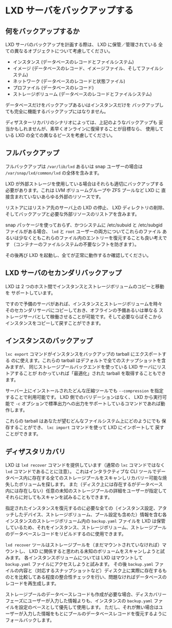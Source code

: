 # LXD サーバをバックアップする
<!-- Backing up a LXD server -->
## 何をバックアップするか <!-- What to backup -->
LXD サーバのバックアップを計画する際は、 LXD に保管／管理されている
全ての異なるオブジェクトについて考慮してください。
<!--
When planning to backup a LXD server, consider all the different objects
that are stored/managed by LXD:
-->

 - インスタンス (データベースのレコードとファイルシステム) <!-- Instances (database records and filesystems) -->
 - イメージ (データベースのレコード、イメージファイル、そしてファイルシステム) <!-- Images (database records, image files and filesystems) -->
 - ネットワーク (データベースのレコードと状態ファイル) <!-- Networks (database records and state files) -->
 - プロファイル (データベースのレコード) <!-- Profiles (database records) -->
 - ストレージボリューム (データベースのレコードとファイルシステム) <!-- Storage volumes (database records and filesystems) -->

データベースだけをバックアップあるいはインスタンスだけを
バックアップしても完全に機能するバックアップにはなりません。
<!--
Only backing up the database or only backing up the instances
will not get you a fully functional backup.
-->

ディザスターリカバリのシナリオによっては、上記のようなバックアップも
妥当かもしれませんが、素早くオンラインに復帰することが目標なら、
使用している LXD の全ての異なるピースを考慮してください。
<!--
In some disaster recovery scenarios, that may be reasonable but if your
goal is to get back online quickly, consider all the different pieces of
LXD you're using.
-->

## フルバックアップ <!-- Full backup -->
フルバックアップは `/var/lib/lxd` あるいは snap ユーザーの場合は `/var/snap/lxd/common/lxd` の全体を含みます。
<!--
A full backup would include the entirety of `/var/lib/lxd` or `/var/snap/lxd/common/lxd` for snap users.
-->

LXD が外部ストレージを使用している場合はそれらも適切にバックアップする
必要があります。これは LVM ボリュームグループや ZFS プールなど LXD に
直接含まれていないあらゆる外部のリソースです。
<!--
You will also need to appropriately backup any external storage that you
made LXD use, this can be LVM volume groups, ZFS zpools or any other
resource which isn't directly self-contained to LXD.
-->

リストアにはリストア先のサーバ上の LXD の停止、 LXD ディレクトリの削除、
そしてバックアップと必要な外部リソースのリストアを含みます。
<!--
Restoring involves stopping LXD on the target server, wiping the lxd
directory, restoring the backup and any external dependency it requires.
-->

snap パッケージを使っておらず、かつシステムに /etc/subuid と /etc/subgid
ファイルがある場合、 `lxd` と `root` ユーザーの両方についてこれらのファイル
あるいは少なくともこれらのファイル内のエントリーを復元することも良い考えです
（コンテナーのファイルシステムの不要なシフトを防ぎます）。
<!--
If not using the snap package and your source system has a /etc/subuid
and /etc/subgid file, restoring those or at least the entries inside
them for both the `lxd` and `root` user is also a good idea
(avoids needless shifting of container filesystems).
-->

その後再び LXD を起動し、全てが正常に動作するか確認してください。
<!--
Then start LXD again and check that everything works fine.
-->

## LXD サーバのセカンダリバックアップ <!-- Secondary backup LXD server -->
LXD は 2 つのホスト間でインスタンスとストレージボリュームのコピーと移動を
サポートしています。
<!--
LXD supports copying and moving instances and storage volumes between two hosts.
-->

ですので予備のサーバがあれば、インスタンスとストレージボリュームを時々
そのセカンダリサーバにコピーしておき、オフラインの予備あるいは単なる
ストレージサーバとして稼働させることが可能です。そして必要ならばそこから
インスタンスをコピーして戻すことができます。
<!--
So with a spare server, you can copy your instances and storage volumes
to that secondary server every so often, allowing it to act as either an
offline spare or just as a storage server that you can copy your
instances back from if needed.
-->

## インスタンスのバックアップ <!-- Instance backups -->
`lxc export` コマンドがインスタンスをバックアップの tarball にエクスポートする
のに使えます。これらの tarball はデフォルトで全てのスナップショットを含みますが、
同じストレージプールバックエンドを使っている LXD サーバにリストアすることが
わかっていれば「最適化」された tarball を取得することもできます。
<!--
The `lxc export` command can be used to export instances to a backup tarball.
Those tarballs will include all snapshots by default and an "optimized"
tarball can be obtained if you know that you'll be restoring on a LXD
server using the same storage pool backend.
-->

サーバー上にインストールされたどんな圧縮ツールでも `--compression` を指定することで利用可能です。
LXD 側でのバリデーションはなく、 LXD から実行可能で `-c` オプションで標準出力への出力をサポートしているコマンドであれば動作します。
<!--
You can use any compressor installed on the server using the `-\-compression` flag.
There is no validation on the LXD side, any command that is available
to LXD and supports `-c` for stdout should work.
-->

これらの tarball はあなたが望むどんなファイルシステム上にどのようにでも
保存することができ、 `lxc import` コマンドを使って LXD にインポートして
戻すことができます。
<!--
Those tarballs can be saved any way you want on any filesystem you want
and can be imported back into LXD using the `lxc import` command.
-->

## <a name="disaster-recovery"></a> ディザスタリカバリ <!-- Disaster recovery -->
LXD は `lxd recover` コマンドを提供しています（通常の `lxc` コマンドではなく `lxd` コマンドであることに注意）。
これはインタラクティブな CLI ツールでデータベース内に存在する全てのストレージプールをスキャンしリカバリー可能な焼失したボリュームを探します。
また（ディスク上には存在するがデータベース内には存在しない）任意の未知のストレージプールの詳細をユーザーが指定してそれらに対してもスキャンを試みることもできます。
<!--
LXD provides the `lxd recover` command (note the the `lxd` command rather than the normal `lxc` command).
This is an interactive CLI tool that will attempt to scan all storage pools that exist in the database looking for
missing volumes that can be recovered. It also provides the ability for the user to specify the details of any
unknown storage pools (those that exist on disk but do not exist in the database) and it will attempt to scan those
too.
-->

指定されたインスタンスを復元するのに必要な全ての（インスタンス設定、アタッチしたデバイス、ストレージボリューム、プール設定も含めた）情報を含む各インスタンスのストレージボリューム内の `backup.yaml` ファイルを LXD は保管しているため、それをインスタンス、ストレージボリューム、ストレージプールのデータベースレコードをリビルドするのに使用できます。
<!--
Because LXD maintains a `backup.yaml` file in each instance's storage volume which contains all necessary
information to recover a given instance (including instance configuration, attached devices, storage volume and
pool configuration) it can be used to rebuild the instance, storage volume and storage pool database records.
-->

`lxd recover` ツールはストレージプールを（まだマウントされていなければ）マウントし、 LXD に関係すると思われる未知のボリュームをスキャンしようと試みます。
各インスタンスボリュームについては LXD はマウントして `backup.yaml` ファイルにアクセスしようと試みます。
その後 `backup.yaml` ファイルの内容と（対応するスナップショットなど）ディスク上に実際に存在するものとを比較してある程度の整合性チェックを行い、問題なければデータベースのレコードを再生成します。
<!--
The `lxd recover` tool will attempt to mount the storage pool (if not already mounted) and scan it for unknown
volumes that look like they are associated with LXD. For each instance volume LXD will attempt to mount it and
access the `backup.yaml` file. From there it will perform some consistency checks to compare what is in the
`backup.yaml` file with what is actually on disk (such as matching snapshots) and if all checks out then the
database records are recreated.
-->

ストレージプールのデータベースレコードも作成が必要な場合、ディスカバリーフェーズにユーザーが入力した情報よりも、インスタンスの `backup.yaml` ファイルを設定のベースとして優先して使用します。
ただし、それが無い場合はユーザーが入力した情報をもとにプールのデータベースレコードを復元するようにフォールバックします。
<!--
If the storage pool database record also needs to be created then it will prefer to use an instance `backup.yaml`
file as the basis of its config, rather than what the user provided during the discovery phase, however if not
available then it will fallback to restoring the pool's database record with what was provided by the user.
-->
